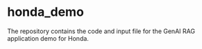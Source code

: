 # honda_demo

The repository contains the code and input file for the GenAI RAG application demo for Honda.
